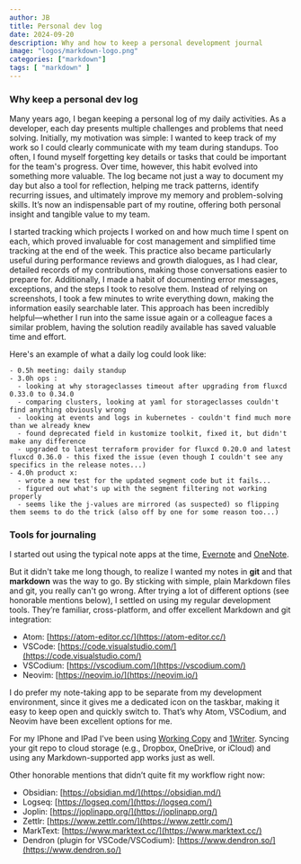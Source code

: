 ```yaml
---
author: JB
title: Personal dev log
date: 2024-09-20
description: Why and how to keep a personal development journal
image: "logos/markdown-logo.png"
categories: ["markdown"]
tags: [ "markdown" ]
---
```


### Why keep a personal dev log

Many years ago, I began keeping a personal log of my daily activities. As a developer, each day presents multiple challenges and problems that need solving. Initially, my motivation was simple: I wanted to keep track of my work so I could clearly communicate with my team during standups. Too often, I found myself forgetting key details or tasks that could be important for the team's progress. Over time, however, this habit evolved into something more valuable. The log became not just a way to document my day but also a tool for reflection, helping me track patterns, identify recurring issues, and ultimately improve my memory and problem-solving skills. It’s now an indispensable part of my routine, offering both personal insight and tangible value to my team.

I started tracking which projects I worked on and how much time I spent on each, which proved invaluable for cost management and simplified time tracking at the end of the week. This practice also became particularly useful during performance reviews and growth dialogues, as I had clear, detailed records of my contributions, making those conversations easier to prepare for. Additionally, I made a habit of documenting error messages, exceptions, and the steps I took to resolve them. Instead of relying on screenshots, I took a few minutes to write everything down, making the information easily searchable later. This approach has been incredibly helpful—whether I run into the same issue again or a colleague faces a similar problem, having the solution readily available has saved valuable time and effort.

Here's an example of what a daily log could look like:

```notes
- 0.5h meeting: daily standup
- 3.0h ops : 
  - looking at why storageclasses timeout after upgrading from fluxcd 0.33.0 to 0.34.0
  - comparing clusters, looking at yaml for storageclasses couldn't find anything obviously wrong
  - looking at events and logs in kubernetes - couldn't find much more than we already knew
  - found deprecated field in kustomize toolkit, fixed it, but didn't make any difference
  - upgraded to latest terraform provider for fluxcd 0.20.0 and latest fluxcd 0.36.0 - this fixed the issue (even though I couldn't see any specifics in the release notes...)
- 4.0h product x:
  - wrote a new test for the updated segment code but it fails...
  - figured out what's up with the segment filtering not working properly
  - seems like the j-values are mirrored (as suspected) so flipping them seems to do the trick (also off by one for some reason too...)
```

### Tools for journaling

I started out using the typical note apps at the time, [Evernote](https://evernote.com) and [OneNote](https://www.onenote.com/).

But it didn't take me long though, to realize I wanted my notes in **git** and that **markdown** was the way to go. By sticking with simple, plain Markdown files and git, you really can't go wrong. After trying a lot of different options (see honorable mentions below), I settled on using my regular development tools. They’re familiar, cross-platform, and offer excellent Markdown and git integration:

- Atom: [https://atom-editor.cc/](https://atom-editor.cc/)
- VSCode: [https://code.visualstudio.com/](https://code.visualstudio.com/)
- VSCodium: [https://vscodium.com/](https://vscodium.com/)
- Neovim: [https://neovim.io/](https://neovim.io/)

I do prefer my note-taking app to be separate from my development environment, since it gives me a dedicated icon on the taskbar, making it easy to keep open and quickly switch to. That’s why Atom, VSCodium, and Neovim have been excellent options for me.

For my IPhone and IPad I've been using [Working Copy](https://workingcopy.app/) and [1Writer](https://1writerapp.com/). Syncing your git repo to cloud storage (e.g., Dropbox, OneDrive, or iCloud) and using any Markdown-supported app works just as well.

Other honorable mentions that didn’t quite fit my workflow right now:

- Obsidian: [https://obsidian.md/](https://obsidian.md/)
- Logseq: [https://logseq.com/](https://logseq.com/)
- Joplin: [https://joplinapp.org/](https://joplinapp.org/)
- Zettlr: [https://www.zettlr.com/](https://www.zettlr.com/)
- MarkText: [https://www.marktext.cc/](https://www.marktext.cc/)
- Dendron (plugin for VSCode/VSCodium): [https://www.dendron.so/](https://www.dendron.so/)

